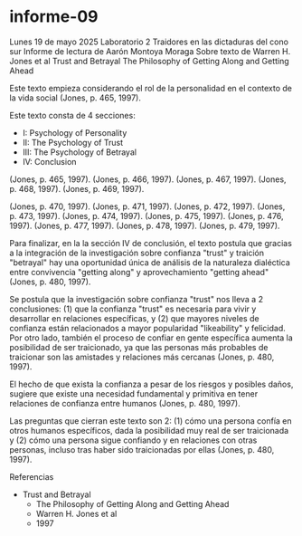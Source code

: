 # informe-09

Lunes 19 de mayo 2025
Laboratorio 2
Traidores en las dictaduras del cono sur
Informe de lectura de Aarón Montoya Moraga
Sobre texto de Warren H. Jones et al
Trust and Betrayal
The Philosophy of Getting Along and Getting Ahead

Este texto empieza considerando el rol de la personalidad en el contexto de la vida social (Jones, p. 465, 1997).

Este texto consta de 4 secciones:

* I: Psychology of Personality
* II: The Psychology of Trust
* III: The Psychology of Betrayal
* IV: Conclusion

(Jones, p. 465, 1997).
(Jones, p. 466, 1997).
(Jones, p. 467, 1997).
(Jones, p. 468, 1997).
(Jones, p. 469, 1997).

(Jones, p. 470, 1997).
(Jones, p. 471, 1997).
(Jones, p. 472, 1997).
(Jones, p. 473, 1997).
(Jones, p. 474, 1997).
(Jones, p. 475, 1997).
(Jones, p. 476, 1997).
(Jones, p. 477, 1997).
(Jones, p. 478, 1997).
(Jones, p. 479, 1997).

Para finalizar, en la la sección IV de conclusión, el texto postula que gracias a la integración de la investigación sobre confianza "trust" y traición "betrayal" hay una oportunidad única de análisis de la naturaleza dialéctica entre convivencia "getting along" y aprovechamiento "getting ahead" (Jones, p. 480, 1997).

Se postula que la investigación sobre confianza "trust" nos lleva a 2 conclusiones: (1) que la confianza "trust" es necesaria para vivir y desarrollar en relaciones específicas, y (2) que mayores niveles de confianza están relacionados a mayor popularidad "likeability" y felicidad. Por otro lado, también el proceso de confiar en gente específica aumenta la posibilidad de ser traicionado, ya que las personas más probables de traicionar son las amistades y relaciones más cercanas (Jones, p. 480, 1997).

El hecho de que exista la confianza a pesar de los riesgos y posibles daños, sugiere que existe una necesidad fundamental y primitiva en tener relaciones de confianza entre humanos (Jones, p. 480, 1997).

Las preguntas que cierran este texto son 2: (1) cómo una persona confía en otros humanos específicos, dada la posibilidad muy real de ser traicionada y (2) cómo una persona sigue confiando y en relaciones con otras personas, incluso tras haber sido traicionadas por ellas (Jones, p. 480, 1997).

Referencias

* Trust and Betrayal
  * The Philosophy of Getting Along and Getting Ahead
  * Warren H. Jones et al
  * 1997
